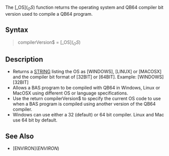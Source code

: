 The [_OS$](_OS$) function returns the operating system and QB64 compiler bit version used to compile a QB64 program.


## Syntax

>  compilerVersion$ = [_OS$](_OS$)


## Description

* Returns a [STRING](STRING) listing the OS as [WINDOWS], [LINUX] or [MACOSX] and the compiler bit format of [32BIT] or [64BIT]. Example: [WINDOWS][32BIT]
* Allows a BAS program to be compiled with QB64 in Windows, Linux or MacOSX using different OS or language specifications.
* Use the return compilerVersion$ to specify the current OS code to use when a BAS program is compiled using another version of the QB64 compiler.
* Windows can use either a 32 (default) or 64 bit compiler. Linux and Mac use 64 bit by default.
<!-- * Explanation by Galleon: http://www.qb64.net/forum/index.php?topic=12193.msg105406#msg105406 -->


## See Also

* [ENVIRON$](ENVIRON$)




